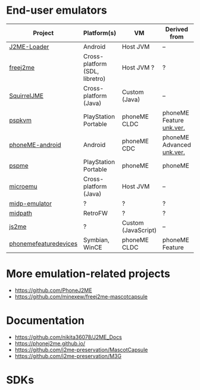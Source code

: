 # End-user emulators

Project|Platform(s)|VM|Derived from|Completeness/compatibility
-|-|-|-|-
[J2ME-Loader](https://github.com/nikita36078/J2ME-Loader)|Android|Host JVM|&ndash;|?
[freej2me](https://github.com/hex007/freej2me)|Cross-platform (SDL, libretro)|Host JVM ?|?|?
[SquirrelJME](https://github.com/SquirrelJME/SquirrelJME)|Cross-platform (Java)|Custom (Java)|&ndash;|?
[pspkvm](https://github.com/vadosnaprimer/pspkvm)|PlayStation Portable|phoneME CLDC|phoneME Feature [unk.ver.](https://github.com/vadosnaprimer/pspkvm/commit/ead774969040d7e93df4f42f3ae0abccd7950707)|?
[phoneME-android](https://github.com/nikita36078/phoneME-android)|Android|phoneME CDC|phoneME Advanced [unk.ver.](https://github.com/nikita36078/phoneME-android/commit/9cee48c5d598f6421be17e81d6b4e77b47d5b880)|?
[pspme](https://github.com/vadosnaprimer/pspme)|PlayStation Portable|phoneME|phoneME|?
[microemu](https://github.com/artem-frolov/microemu)|Cross-platform (Java)|Host JVM|&ndash;|?
[midp-emulator](https://github.com/ichisadashioko/midp-emulator)|?|?|?|?
[midpath](https://github.com/jbanes/midpath)|RetroFW|?|?|?
[js2me](https://github.com/szatkus/js2me)|?|Custom (JavaScript)|&ndash;|?
[phonemefeaturedevices](https://github.com/hbao/phonemefeaturedevices)|Symbian, WinCE|phoneME CLDC|phoneME Feature|?

# More emulation-related projects

- https://github.com/PhoneJ2ME
- https://github.com/minexew/freej2me-mascotcapsule

# Documentation

- https://github.com/nikita36078/J2ME_Docs
- https://phonej2me.github.io/
- https://github.com/j2me-preservation/MascotCapsule
- https://github.com/j2me-preservation/M3G

# SDKs


